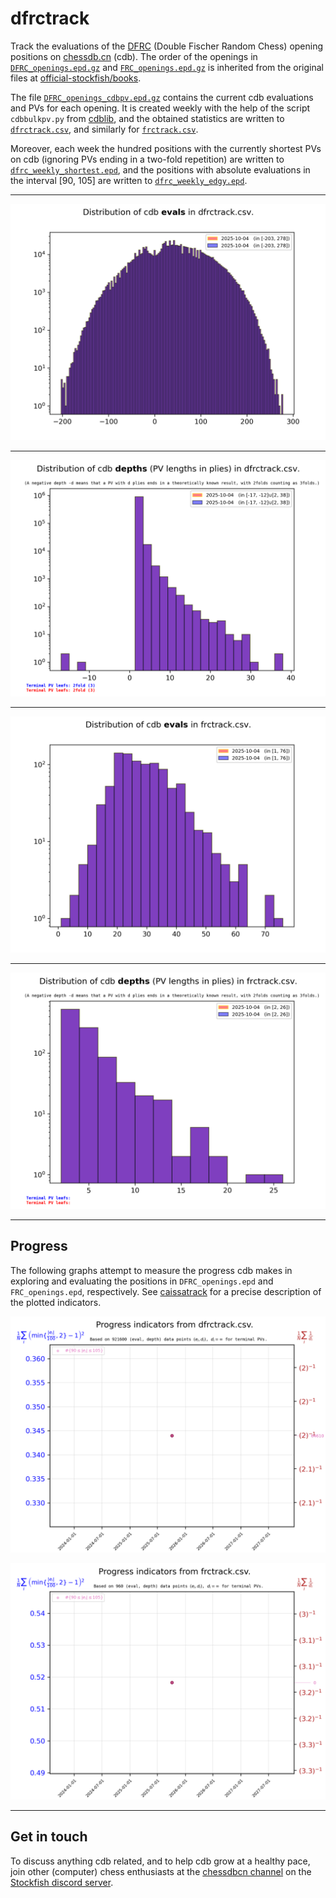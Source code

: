# dfrctrack

Track the evaluations of the
[DFRC](https://en.wikipedia.org/wiki/Chess960) (Double Fischer Random Chess)
opening positions on [chessdb.cn](https://chessdb.cn/queryc_en/) (cdb).
The order of the openings in [`DFRC_openings.epd.gz`](DFRC_openings.epd.gz)
and [`FRC_openings.epd.gz`](FRC_openings.epd.gz) is inherited from the original
files at 
[official-stockfish/books](https://github.com/official-stockfish/books).

The file [`DFRC_openings_cdbpv.epd.gz`](DFRC_openings_cdbpv.epd.gz) 
contains the current cdb evaluations and PVs for each opening. It is created 
weekly with the help of the script `cdbbulkpv.py` from 
[cdblib](https://github.com/robertnurnberg/cdblib), and the obtained statistics
are written to [`dfrctrack.csv`](dfrctrack.csv), and similarly for
[`frctrack.csv`](frctrack.csv).

Moreover, each week the hundred positions with the currently shortest PVs on cdb
(ignoring PVs ending in a two-fold repetition)
are written to [`dfrc_weekly_shortest.epd`](dfrc_weekly_shortest.epd), and
the positions with absolute evaluations in the interval [90, 105]
are written to [`dfrc_weekly_edgy.epd`](dfrc_weekly_edgy.epd).

---

<p align="center"> <img src="dfrctrack.png?raw=true"> </p>

---

<p align="center"> <img src="dfrctrackpv.png?raw=true"> </p>

---

<p align="center"> <img src="frctrack.png?raw=true"> </p>

---

<p align="center"> <img src="frctrackpv.png?raw=true"> </p>

---

## Progress

The following graphs attempt to measure the progress cdb makes in exploring
and evaluating the positions in `DFRC_openings.epd` and `FRC_openings.epd`,
respectively. See
[caissatrack](https://github.com/robertnurnberg/caissatrack)
for a precise description of the plotted indicators.

<p align="center"> <img src="dfrctracktime.png?raw=true"> </p>

<p align="center"> <img src="frctracktime.png?raw=true"> </p>

---

## Get in touch

To discuss anything cdb related, and to help cdb grow at a healthy pace, join
other (computer) chess enthusiasts at the [chessdbcn channel](
https://discord.com/channels/435943710472011776/1101022188313772083) on the
[Stockfish discord server](https://discord.gg/ZzJwPv3).

